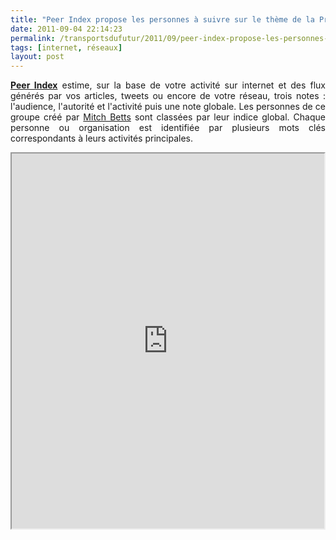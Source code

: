 ```yaml
---
title: "Peer Index propose les personnes à suivre sur le thème de la Prospective"
date: 2011-09-04 22:14:23
permalink: /transportsdufutur/2011/09/peer-index-propose-les-personnes-a-suivre-sur-le-theme-de-la-prospective.html
tags: [internet, réseaux]
layout: post
---
```


<p style="text-align: justify;"><a href="http://www.peerindex.com" target="_blank"><strong>Peer Index</strong></a> estime, sur la base de votre activité sur internet et des flux générés par vos articles, tweets ou encore de votre réseau, trois notes : l'audience, l'autorité et l'activité puis une note globale. Les personnes de ce groupe créé par <a href="http://www.peerindex.com/mitchbetts" title="Mitch Betts">Mitch Betts</a> sont classées par leur indice global. Chaque personne ou organisation est identifiée par plusieurs mots clés correspondants à leurs activités principales.</p> <p><iframe height="600" src="http://api.peerindex.net/1/embed/group?profile=mitchbetts&group=futurists" width="500"></iframe></p>
